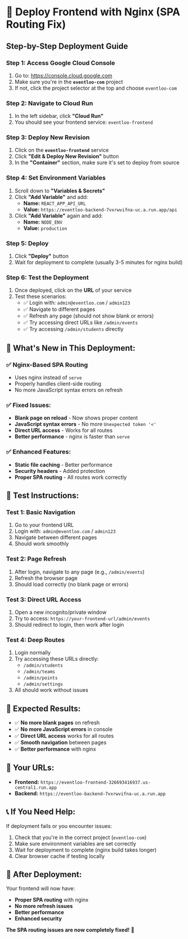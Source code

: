 # 🚀 Deploy Frontend with Nginx (SPA Routing Fix)

## **Step-by-Step Deployment Guide**

### **Step 1: Access Google Cloud Console**
1. Go to: https://console.cloud.google.com
2. Make sure you're in the **`eventloo-com`** project
3. If not, click the project selector at the top and choose `eventloo-com`

### **Step 2: Navigate to Cloud Run**
1. In the left sidebar, click **"Cloud Run"**
2. You should see your frontend service: `eventloo-frontend`

### **Step 3: Deploy New Revision**
1. Click on the **`eventloo-frontend`** service
2. Click **"Edit & Deploy New Revision"** button
3. In the **"Container"** section, make sure it's set to deploy from source

### **Step 4: Set Environment Variables**
1. Scroll down to **"Variables & Secrets"**
2. Click **"Add Variable"** and add:
   - **Name:** `REACT_APP_API_URL`
   - **Value:** `https://eventloo-backend-7vxrwvifna-uc.a.run.app/api`
3. Click **"Add Variable"** again and add:
   - **Name:** `NODE_ENV`
   - **Value:** `production`

### **Step 5: Deploy**
1. Click **"Deploy"** button
2. Wait for deployment to complete (usually 3-5 minutes for nginx build)

### **Step 6: Test the Deployment**
1. Once deployed, click on the **URL** of your service
2. Test these scenarios:
   - ✅ Login with: `admin@eventloo.com` / `admin123`
   - ✅ Navigate to different pages
   - ✅ Refresh any page (should not show blank or errors)
   - ✅ Try accessing direct URLs like `/admin/events`
   - ✅ Try accessing `/admin/students` directly

## **🔧 What's New in This Deployment:**

### **✅ Nginx-Based SPA Routing**
- Uses nginx instead of `serve`
- Properly handles client-side routing
- No more JavaScript syntax errors on refresh

### **✅ Fixed Issues:**
- **Blank page on reload** - Now shows proper content
- **JavaScript syntax errors** - No more `Unexpected token '<'`
- **Direct URL access** - Works for all routes
- **Better performance** - nginx is faster than `serve`

### **✅ Enhanced Features:**
- **Static file caching** - Better performance
- **Security headers** - Added protection
- **Proper SPA routing** - All routes work correctly

## **📱 Test Instructions:**

### **Test 1: Basic Navigation**
1. Go to your frontend URL
2. Login with: `admin@eventloo.com` / `admin123`
3. Navigate between different pages
4. Should work smoothly

### **Test 2: Page Refresh**
1. After login, navigate to any page (e.g., `/admin/events`)
2. Refresh the browser page
3. Should load correctly (no blank page or errors)

### **Test 3: Direct URL Access**
1. Open a new incognito/private window
2. Try to access: `https://your-frontend-url/admin/events`
3. Should redirect to login, then work after login

### **Test 4: Deep Routes**
1. Login normally
2. Try accessing these URLs directly:
   - `/admin/students`
   - `/admin/teams`
   - `/admin/points`
   - `/admin/settings`
3. All should work without issues

## **🎯 Expected Results:**

- ✅ **No more blank pages** on refresh
- ✅ **No more JavaScript errors** in console
- ✅ **Direct URL access** works for all routes
- ✅ **Smooth navigation** between pages
- ✅ **Better performance** with nginx

## **🔗 Your URLs:**

- **Frontend:** `https://eventloo-frontend-326693416937.us-central1.run.app`
- **Backend:** `https://eventloo-backend-7vxrwvifna-uc.a.run.app`

## **📞 If You Need Help:**

If deployment fails or you encounter issues:
1. Check that you're in the correct project (`eventloo-com`)
2. Make sure environment variables are set correctly
3. Wait for deployment to complete (nginx build takes longer)
4. Clear browser cache if testing locally

## **🎉 After Deployment:**

Your frontend will now have:
- **Proper SPA routing** with nginx
- **No more refresh issues**
- **Better performance**
- **Enhanced security**

**The SPA routing issues are now completely fixed!** 🚀 